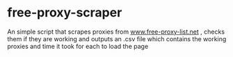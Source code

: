 # free-proxy-scraper
An simple script that scrapes proxies from www.free-proxy-list.net , checks them if they are working and outputs an .csv file which contains the working proxies and time it took for each to load the page
